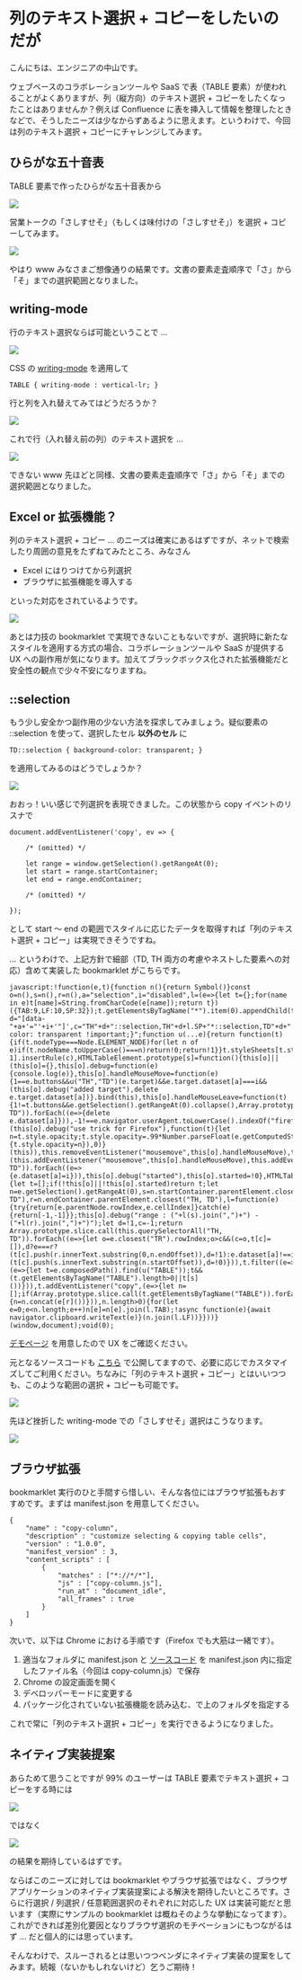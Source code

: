 # 列のテキスト選択 + コピーをしたいのだが

こんにちは、エンジニアの中山です。

ウェブベースのコラボレーションツールや SaaS で表（TABLE 要素）が使われることがよくありますが、列（縦方向）のテキスト選択 + コピーをしたくなったことはありませんか？例えば Confluence に表を挿入して情報を整理したときなどで、そうしたニーズは少なからずあるように思えます。というわけで、今回は列のテキスト選択 + コピーにチャレンジしてみます。

## ひらがな五十音表

TABLE 要素で作ったひらがな五十音表から

<img src='https://raw.githubusercontent.com/nakayama-kazuki/2020/master/bookmarklets/column/img/50-1.png' />

営業トークの「さしすせそ」（もしくは味付けの「さしすせそ」）を選択 + コピーしてみます。

<img src='https://raw.githubusercontent.com/nakayama-kazuki/2020/master/bookmarklets/column/img/50-2.png' />

やはり www みなさまご想像通りの結果です。文書の要素走査順序で「さ」から「そ」までの選択範囲となりました。

## writing-mode

行のテキスト選択ならば可能ということで …

<img src='https://raw.githubusercontent.com/nakayama-kazuki/2020/master/bookmarklets/column/img/50-8.png' />

CSS の [writing-mode](https://www.w3.org/TR/css-writing-modes-3/) を適用して

```
TABLE { writing-mode : vertical-lr; }
```

行と列を入れ替えてみてはどうだろうか？

<img src='https://raw.githubusercontent.com/nakayama-kazuki/2020/master/bookmarklets/column/img/50-3.png' />

これで行（入れ替え前の列）のテキスト選択を …

<img src='https://raw.githubusercontent.com/nakayama-kazuki/2020/master/bookmarklets/column/img/50-4.png' />

できない www 先ほどと同様、文書の要素走査順序で「さ」から「そ」までの選択範囲となりました。

## Excel or 拡張機能？

列のテキスト選択 + コピー … のニーズは確実にあるはずですが、ネットで検索したり周囲の意見をたずねてみたところ、みなさん

- Excel にはりつけてから列選択
- ブラウザに拡張機能を導入する

といった対応をされているようです。

<img src='https://raw.githubusercontent.com/nakayama-kazuki/2020/master/bookmarklets/column/img/50-9.png' />

あとは力技の bookmarklet で実現できないこともないですが、選択時に新たなスタイルを適用する方式の場合、コラボレーションツールや SaaS が提供する UX への副作用が気になります。加えてブラックボックス化された拡張機能だと安全性の観点で少々不安になりますね。

## ::selection

もう少し安全かつ副作用の少ない方法を探求してみましょう。疑似要素の ::selection を使って、選択したセル **以外のセル** に

```
TD::selection { background-color: transparent; }
```

を適用してみるのはどうでしょうか？

<img src='https://raw.githubusercontent.com/nakayama-kazuki/2020/master/bookmarklets/column/img/50-5.png' />

おおっ！いい感じで列選択を表現できました。この状態から copy イベントのリスナで

```
document.addEventListener('copy', ev => {

    /* (omitted) */

    let range = window.getSelection().getRangeAt(0);
    let start = range.startContainer;
    let end = range.endContainer;

    /* (omitted) */

});
```

として start ～ end の範囲でスタイルに応じたデータを取得すれば「列のテキスト選択 + コピー」は実現できそうですね。

… というわけで、上記方針で細部（TD, TH 両方の考慮やネストした要素への対応）含めて実装した bookmarklet がこちらです。

```
javascript:!function(e,t){function n(){return Symbol()}const o=n(),s=n(),r=n(),a="selection",i="disabled",l=(e=>{let t={};for(name in e)t[name]=String.fromCharCode(e[name]);return t})({TAB:9,LF:10,SP:32});t.getElementsByTagName("*").item(0).appendChild(t.createElement("STYLE"));let d="[data-"+a+'="'+i+'"]',c="TH"+d+"::selection,TH"+d+l.SP+"*::selection,TD"+d+"::selection,TD"+d+l.SP+"*::selection{background-color: transparent !important;}";function u(...e){return function(t){if(t.nodeType===Node.ELEMENT_NODE)for(let n of e)if(t.nodeName.toUpperCase()===n)return!0;return!1}}t.styleSheets[t.styleSheets.length-1].insertRule(c),HTMLTableElement.prototype[s]=function(){this[o]||(this[o]={},this[o].debug=function(e){console.log(e)},this[o].handleMouseMove=function(e){1==e.buttons&&u("TH","TD")(e.target)&&e.target.dataset[a]===i&&(this[o].debug("added target"),delete e.target.dataset[a])}.bind(this),this[o].handleMouseLeave=function(t){1!=t.buttons&&e.getSelection().getRangeAt(0).collapse(),Array.prototype.slice.call(this.querySelectorAll("TH, TD")).forEach((e=>{delete e.dataset[a]})),-1!==e.navigator.userAgent.toLowerCase().indexOf("firefox")&&(this[o].debug("use trick for Firefox"),function(t){let n=t.style.opacity;t.style.opacity=.99*Number.parseFloat(e.getComputedStyle(t).opacity),window.setTimeout((()=>{t.style.opacity=n}),0)}(this)),this.removeEventListener("mousemove",this[o].handleMouseMove),this.removeEventListener("mouseleave",this[o].handleMouseLeave),this[o].debug("stopped"),this[o].started=!1}.bind(this),this[o].started=!1),this[o].started||(this.addEventListener("mousemove",this[o].handleMouseMove),this.addEventListener("mouseleave",this[o].handleMouseLeave)),Array.prototype.slice.call(this.querySelectorAll("TH, TD")).forEach((e=>{e.dataset[a]=i})),this[o].debug("started"),this[o].started=!0},HTMLTableElement.prototype[r]=function(){let t=[];if(!this[o]||!this[o].started)return t;let n=e.getSelection().getRangeAt(0),s=n.startContainer.parentElement.closest("TH, TD"),r=n.endContainer.parentElement.closest("TH, TD"),l=function(e){try{return[e.parentNode.rowIndex,e.cellIndex]}catch(e){return[-1,-1]}};this[o].debug("range : ("+l(s).join(",")+") - ("+l(r).join(",")+")");let d=!1,c=-1;return Array.prototype.slice.call(this.querySelectorAll("TH, TD")).forEach((e=>{let o=e.closest("TR").rowIndex;o>c&&(c=o,t[c]=[]),d?e===r?(t[c].push(r.innerText.substring(0,n.endOffset)),d=!1):e.dataset[a]!==i&&t[c].push(e.innerText):e===s&&(t[c].push(s.innerText.substring(n.startOffset)),d=!0)})),t.filter((e=>e))},t.addEventListener("selectstart",(e=>{let t=e.composedPath().find(u("TABLE"));t&&(t.getElementsByTagName("TABLE").length>0||t[s]())})),t.addEventListener("copy",(e=>{let n=[];if(Array.prototype.slice.call(t.getElementsByTagName("TABLE")).forEach((e=>{n=n.concat(e[r]())})),n.length>0){for(let e=0;e<n.length;e++)n[e]=n[e].join(l.TAB);!async function(e){await navigator.clipboard.writeText(e)}(n.join(l.LF))}}))}(window,document);void(0);
```

[デモページ](https://pj-corridor.net/table-demo/demo.html) を用意したので UX をご確認ください。

元となるソースコードも [こちら](https://github.com/nakayama-kazuki/2020/blob/master/bookmarklets/copy-column-v2.txt) で公開してますので、必要に応じでカスタマイズしてご利用ください。ちなみに「列のテキスト選択 + コピー」とはいいつつも、このような範囲の選択 + コピーも可能です。

<img src='https://raw.githubusercontent.com/nakayama-kazuki/2020/master/bookmarklets/column/img/50-6.png' />

先ほど挫折した writing-mode での「さしすせそ」選択はこうなります。

<img src='https://raw.githubusercontent.com/nakayama-kazuki/2020/master/bookmarklets/column/img/50-7.png' />

## ブラウザ拡張

bookmarklet 実行のひと手間すら惜しい、そんな各位にはブラウザ拡張もおすすめです。まずは manifest.json を用意してください。

```
{
    "name" : "copy-column",
    "description" : "customize selecting & copying table cells",
    "version" : "1.0.0",
    "manifest_version" : 3,
    "content_scripts" : [
        {
            "matches" : ["*://*/*"],
            "js" : ["copy-column.js"],
            "run_at" : "document_idle",
            "all_frames" : true
        }
    ]
}
```

次いで、以下は Chrome における手順です（Firefox でも大筋は一緒です）。

1. 適当なフォルダに manifest.json と [ソースコード](https://github.com/nakayama-kazuki/2020/blob/master/bookmarklets/copy-column-v2.txt)  を manifest.json 内に指定したファイル名（今回は copy-column.js）で保存
2. Chrome の設定画面を開く
3. デベロッパーモードに変更する
4. パッケージ化されていない拡張機能を読み込む、で上のフォルダを指定する

これで常に「列のテキスト選択 + コピー」を実行できるようになりました。

## ネイティブ実装提案

あらためて思うことですが 99% のユーザーは TABLE 要素でテキスト選択 + コピーをする時には

<img src='https://raw.githubusercontent.com/nakayama-kazuki/2020/master/bookmarklets/column/img/50-2.png' />

ではなく

<img src='https://raw.githubusercontent.com/nakayama-kazuki/2020/master/bookmarklets/column/img/50-5.png' />

の結果を期待しているはずです。

ならばこのニーズに対しては bookmarklet やブラウザ拡張ではなく、ブラウザアプリケーションのネイティブ実装提案による解決を期待したいところです。さらに行選択 / 列選択 / 任意範囲選択のそれぞれに対応した UX は実装可能だと思います（実際にサンプルの bookmarklet は概ねそのような挙動になってます）。これができれば差別化要因となりブラウザ選択のモチベーションにもつながるはず … だと個人的には思っています。

そんなわけで、スルーされるとは思いつつベンダにネイティブ実装の提案をしてみます。続報（ないかもしれないけど）乞うご期待！

